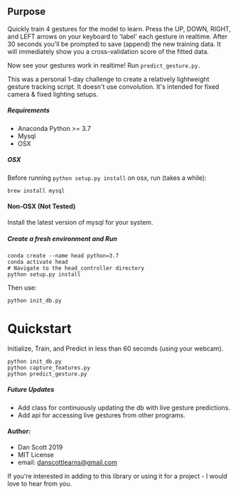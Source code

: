
## Purpose

Quickly train 4 gestures for the model to learn. Press the UP, DOWN, RIGHT, and LEFT arrows on your keyboard to 'label' each gesture in realtime. After 30 seconds you'll be prompted to save (append) the new training data. It will immediately show you a cross-validation score of the fitted data.

Now see your gestures work in realtime! Run `predict_gesture.py.`

This was a personal 1-day challenge to create a relatively lightweight gesture tracking script. It doesn't use convolution. It's intended for fixed camera & fixed lighting setups.

##### Requirements
- Anaconda Python >= 3.7
- Mysql
- OSX

##### OSX

Before running `python setup.py install` on osx, run (takes a while):
```
brew install mysql
```

#### Non-OSX (Not Tested)
Install the latest version of mysql for your system.


##### Create a fresh environment and Run

```
conda create --name head python=3.7
conda activate head
# Navigate to the head_controller directory
python setup.py install
```

Then use:

```
python init_db.py
```

# Quickstart

Initialize, Train, and Predict in less than 60 seconds (using your webcam).
```
python init_db.py
python capture_features.py
python predict_gesture.py
```

##### Future Updates

- Add class for continuously updating the db with live gesture predictions.
- Add api for accessing live gestures from other programs.


#### Author:
- Dan Scott 2019
- MIT License
- email: danscottlearns@gmail.com

If you're interested in adding to this library or using it for a project - I would love to hear from you.
